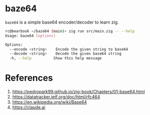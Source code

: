 # baze64

`baze64` is a simple base64 encoder/decoder to learn zig.

```bash
rc@bearbook ~/baze64 (main)> zig run src/main.zig -- --help
Usage: baze64 [options]

Options:
  --encode <string>    Encode the given string to base64
  --decode <string>    Decode the given base64 string
  -h, --help          Show this help message
```

# References

1. https://pedropark99.github.io/zig-book/Chapters/01-base64.html
2. https://datatracker.ietf.org/doc/html/rfc464
3. https://en.wikipedia.org/wiki/Base64
4. https://claude.ai